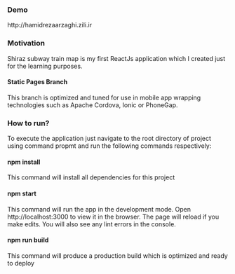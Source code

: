 <h3>Demo</h3>
http://hamidrezaarzaghi.zili.ir

<h3>
  Motivation
</h3>
Shiraz subway train map is my first ReactJs application which I created just for the learning purposes.

<h4>Static Pages Branch</h4>
This branch is optimized and tuned for use in mobile app wrapping technologies such as Apache Cordova, Ionic or PhoneGap.

<h3>How to run?</h3>
To execute the application just navigate to the root directory of project using command propmt and run the following commands respectively:

<h4>
  npm install
</h4>
  This command will install all dependencies for this project
 
<h4>
  npm start
</h4>
  This command will run the app in the development mode.
Open http://localhost:3000 to view it in the browser.
The page will reload if you make edits.
You will also see any lint errors in the console.

<h4>
  npm run build
</h4>
  This command will produce a production build which is optimized and ready to deploy
